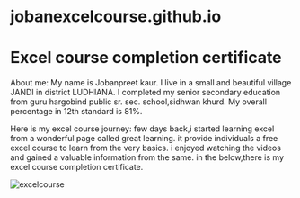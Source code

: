 # jobanexcelcourse.github.io
# Excel course completion certificate
About me:
My name is Jobanpreet kaur. I live in a small and beautiful village JANDI in district LUDHIANA. I completed my senior secondary education from guru hargobind public sr. sec. school,sidhwan khurd. My overall percentage in 12th standard is 81%.

Here is my excel course journey:
few days back,i started learning excel from a wonderful page called great learning. it provide individuals a free excel course to learn from the very basics. i enjoyed watching the videos and gained a valuable information from the same. in the below,there is my excel course completion certificate.

![excelcourse](https://github.com/user-attachments/assets/431f27db-81fc-4b44-aa88-b4370a5d2bec)

